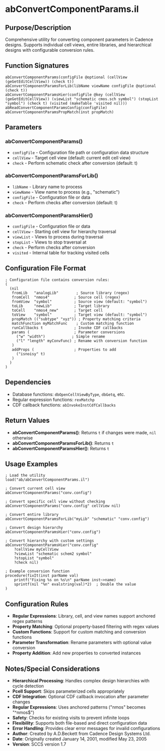 # abConvertComponentParams.il

## Purpose/Description
Comprehensive utility for converting component parameters in Cadence designs. Supports individual cell views, entire libraries, and hierarchical designs with configurable conversion rules.

## Function Signatures
```skill
abConvertComponentParams(configFile @optional (cellView (geGetEditCellView)) (check t))
abConvertComponentParamsForLib(libName viewName configFile @optional (check t))
abConvertComponentParamsHier(configFile @key (cellView (geGetEditCellView)) (viewList "schematic cmos.sch symbol") (stopList "symbol") (check t) (visited (makeTable 'visited nil)))
abReadConvertComponentParamsConfig(configFile)
abConvertComponentParamsPropMatch(inst propMatch)
```

## Parameters

### abConvertComponentParams()
- `configFile` - Configuration file path or configuration data structure
- `cellView` - Target cell view (default: current edit cell view)
- `check` - Perform schematic check after conversion (default: t)

### abConvertComponentParamsForLib()
- `libName` - Library name to process
- `viewName` - View name to process (e.g., "schematic")
- `configFile` - Configuration file or data
- `check` - Perform checks after conversion (default: t)

### abConvertComponentParamsHier()
- `configFile` - Configuration file or data
- `cellView` - Starting cell view for hierarchy traversal
- `viewList` - Views to process during traversal
- `stopList` - Views to stop traversal at
- `check` - Perform checks after conversion
- `visited` - Internal table for tracking visited cells

## Configuration File Format
```skill
; Configuration file contains conversion rules:
(
  (nil
   fromLib   "analogLib"        ; Source library (regex)
   fromCell  "nmos4"           ; Source cell (regex)
   fromView  "symbol"          ; Source view (default: "symbol")
   toLib     "newLib"          ; Target library
   toCell    "nmos4_new"       ; Target cell
   toView    "symbol"          ; Target view (default: "symbol")
   propMatch (("subtype" "xyz")) ; Property matching criteria
   matchFunction myMatchFunc    ; Custom matching function
   runCallbacks t              ; Invoke CDF callbacks
   params (                    ; Parameter conversions
     ("w" "width")            ; Simple rename
     ("l" "length" myConvFunc) ; Rename with conversion function
   )
   addProps (                  ; Properties to add
     ("isnoisy" t)
   )
  )
)
```

## Dependencies
- Database functions: `dbOpenCellViewByType`, `dbGetq`, etc.
- Regular expression functions: `rexMatchp`
- CDF callback functions: `abInvokeInstCdfCallbacks`

## Return Values
- **abConvertComponentParams()**: Returns `t` if changes were made, `nil` otherwise
- **abConvertComponentParamsForLib()**: Returns `t`
- **abConvertComponentParamsHier()**: Returns `t`

## Usage Examples
```skill
; Load the utility
load("ab/abConvertComponentParams.il")

; Convert current cell view
abConvertComponentParams("conv.config")

; Convert specific cell view without checking
abConvertComponentParams("conv.config" cellView nil)

; Convert entire library
abConvertComponentParamsForLib("myLib" "schematic" "conv.config")

; Convert design hierarchy
abConvertComponentParamsHier("conv.config")

; Convert hierarchy with custom settings
abConvertComponentParamsHier("conv.config" 
    ?cellView myCellView
    ?viewList "schematic schem2 symbol"
    ?stopList "symbol"
    ?check nil)

; Example conversion function
procedure(fixIt(inst parName val)
    printf("Fixing %s on %s\n" parName inst~>name)
    sprintf(nil "%n" evalstring(val)*2)  ; Double the value
)
```

## Configuration Rules
- **Regular Expressions**: Library, cell, and view names support anchored regex patterns
- **Property Matching**: Optional property-based filtering with regex values
- **Custom Functions**: Support for custom matching and conversion functions
- **Parameter Transformation**: Rename parameters with optional value conversion
- **Property Addition**: Add new properties to converted instances

## Notes/Special Considerations
- **Hierarchical Processing**: Handles complex design hierarchies with cycle detection
- **Pcell Support**: Skips parameterized cells appropriately
- **CDF Integration**: Optional CDF callback invocation after parameter changes
- **Regular Expressions**: Uses anchored patterns ("nmos" becomes "^nmos$")
- **Safety**: Checks for existing visits to prevent infinite loops
- **Flexibility**: Supports both file-based and direct configuration data
- **Error Handling**: Provides clear error messages for invalid configurations
- **Author**: Created by A.D.Beckett from Cadence Design Systems Ltd.
- **Date**: Originally created January 14, 2001, modified May 23, 2005
- **Version**: SCCS version 1.7